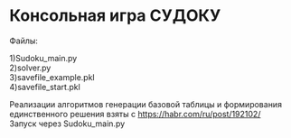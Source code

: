 # Консольная игра СУДОКУ

Файлы:

1)Sudoku_main.py  
2)solver.py  
3)savefile_example.pkl  
4)savefile_start.pkl  

Реализации алгоритмов генерации базовой таблицы и формирования единственного решения взяты с https://habr.com/ru/post/192102/  
Запуск через Sudoku_main.py
